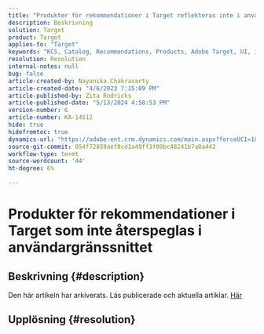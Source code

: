 ```yaml
---
title: "Produkter för rekommendationer i Target reflekteras inte i användargränssnittet"
description: Beskrivning
solution: Target
product: Target
applies-to: "Target"
keywords: "KCS, Catalog, Recommendations, Products, Adobe Target, UI, information, search"
resolution: Resolution
internal-notes: null
bug: false
article-created-by: Nayanika Chakravarty
article-created-date: "4/6/2023 7:15:09 PM"
article-published-by: Zita Rodricks
article-published-date: "5/13/2024 4:58:53 PM"
version-number: 6
article-number: KA-14512
hide: true
hidefromtoc: true
dynamics-url: "https://adobe-ent.crm.dynamics.com/main.aspx?forceUCI=1&pagetype=entityrecord&etn=knowledgearticle&id=0c40ca52-afd4-ed11-a7c7-6045bd006b3d"
source-git-commit: 054f72859aef8cd1a49ff3f09bc48241b7a0a442
workflow-type: tm+mt
source-wordcount: '44'
ht-degree: 6%

---
```


# Produkter för rekommendationer i Target som inte återspeglas i användargränssnittet

## Beskrivning {#description}

Den här artikeln har arkiverats. Läs publicerade och aktuella artiklar. [Här](https://experienceleague.adobe.com/search.html#sort=relevancy)

## Upplösning {#resolution}

